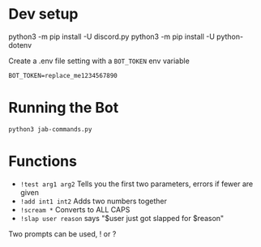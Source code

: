 # Dev setup
python3 -m pip install -U discord.py
python3 -m pip install -U python-dotenv

Create a .env file setting with a `BOT_TOKEN` env variable
```
BOT_TOKEN=replace_me1234567890
```

# Running the Bot
`python3 jab-commands.py`

# Functions

- `!test arg1 arg2` Tells you the first two parameters, errors if fewer are given
- `!add int1 int2` Adds two numbers together
- `!scream *` Converts to ALL CAPS
- `!slap user reason` says "$user just got slapped for $reason"

Two prompts can be used, ! or ?
